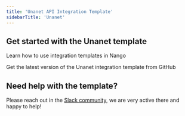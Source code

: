 ```yaml
---
title: 'Unanet API Integration Template'
sidebarTitle: 'Unanet'
---
```


## Get started with the Unanet template

<Card title="How to use integration templates"
      href="/understand/concepts/templates"
      icon="book-open">
    Learn how to use integration templates in Nango


<Card title="Get the Unanet template"
      href="https://github.com/NangoHQ/nango/tree/master/integration-templates/unanet"
      icon="github">
    Get the latest version of the Unanet integration template from GitHub


## Need help with the template?
Please reach out in the [Slack community](https://nango.dev/slack), we are very active there and happy to help!



